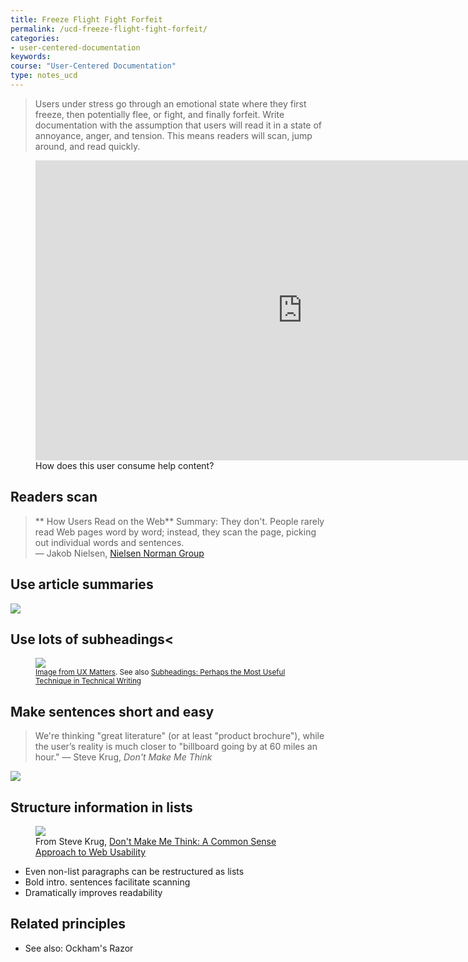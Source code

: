```yaml
---
title: Freeze Flight Fight Forfeit
permalink: /ucd-freeze-flight-fight-forfeit/
categories:
- user-centered-documentation
keywords:
course: "User-Centered Documentation"
type: notes_ucd
---
```


> Users under stress go through an emotional state where they first freeze, then potentially flee, or fight, and finally forfeit. Write documentation with the assumption that users will read it in a state of annoyance, anger, and tension. This means readers will scan, jump around, and read quickly.

<figure><iframe width="853" height="480" src="https://www.youtube.com/embed/kiW0vvnbI1k" frameborder="0" allowfullscreen></iframe><figcaption>How does this user consume help content?</figcaption></figure>

## Readers scan

> ** How Users Read on the Web**
> Summary: They don't. People rarely read Web pages word by word; instead, they scan the page, picking out individual words and sentences. <br />&mdash; Jakob Nielsen, <a href="http://www.nngroup.com/articles/how-users-read-on-the-web/">Nielsen Norman Group</a>

## Use article summaries

<a href="https://www.nngroup.com/articles/progressive-disclosure/"><img src="/user_centered_doc/media/rasters/nielsen_pd.png"/></a>

## Use lots of subheadings<

<figure><a href="http://uxmovement.com/content/how-to-use-page-headings-to-increase-findability/"><img src="/user_centered_doc/media/rasters/store2.png"/></a><figcaption><small><a href="http://uxmovement.com/content/how-to-use-page-headings-to-increase-findability/">Image from UX Matters</a>. See also <a href="http://idratherbewriting.com/2013/08/23/subheadings-perhaps-the-most-useful-technique-in-technical-writing/">Subheadings: Perhaps the Most Useful Technique in Technical Writing</a></small></figcaption></figure>

## Make sentences short and easy

> We're thinking "great literature" (or at least "product brochure"), while the user’s reality is much closer to "billboard going by at 60 miles an hour." &mdash; Steve Krug, <i>Don't Make Me Think</i>

<img src="/user_centered_doc/media/rasters/krug.png" />

## Structure information in lists

<figure><img src="/user_centered_doc/media/rasters/krug_lists.png"/></a><figcaption>From Steve Krug, <a href="https://www.amazon.com/Dont-Make-Me-Think-Usability/dp/0321344758">Don't Make Me Think: A Common Sense Approach to Web Usability</a></figcaption></figure>

* Even non-list paragraphs can be restructured as lists
* Bold intro. sentences facilitate scanning
* Dramatically improves readability

## Related principles

* See also: Ockham's Razor


